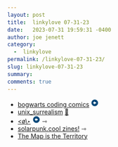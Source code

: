 ```yaml
---
layout: post
title:  linkylove 07-31-23
date:   2023-07-31 19:59:31 -0400
author: joe jenett
category:
  -  linkylove
permalink: /linkylove-07-31-23/
slug: linkylove-07-31-23
summary: 
comments: true
---
```

<ul class="linkylove">
	<li><a title="bogwarts coding comics" href="https://bogwarts.github.io/">bogwarts coding comics</a> <a class="normaltext" title="source" href="https://geekring.net/"><img src="/images/left-arrow.png" alt="" width="18"></a></li>
	<li><a title="unix_surrealism" href="https://analognowhere.com/">unix_surrealism</a> <a href="https://pinboard.in/u:mikael">📌</a></li>
	<li><a title="Seán Krow" href="https://valepaia.xyz/">&lt;ø\‣</a> <a class="normaltext" title="source" href="https://gossipsweb.net/"><img src="/images/left-arrow.png" alt="" width="18"></a> <span title="led to site shown below">⇾</span></li>
	<li><a title="solarpunk.cool zines!" href="https://solarpunk.cool/zines/">solarpunk.cool zines!</a> <span title="led to site shown below">⇾</span></li>
	<li><a title="The Map is the Territory" href="https://coolguy.website/map-is-the-territory/">The Map is the Territory</a></li>
</ul>

<a href="https://brid.gy/publish/mastodon"></a>